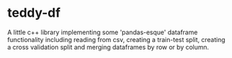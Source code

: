 # teddy-df
A little c++ library implementing some 'pandas-esque' dataframe functionality including reading from csv, creating a train-test split, creating a cross validation split and merging dataframes by row or by column.
